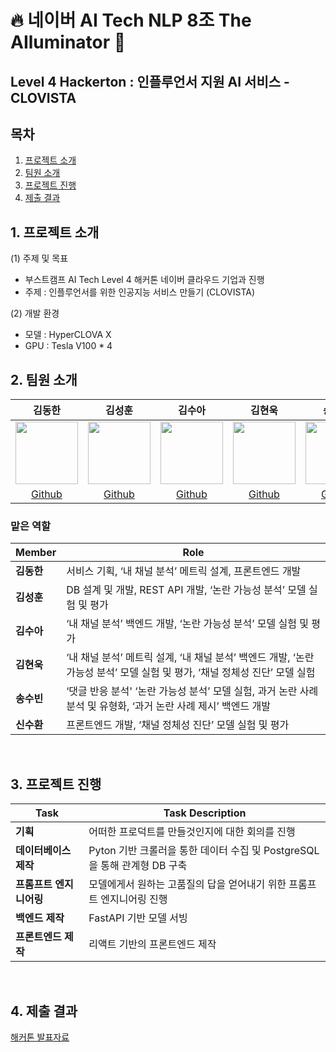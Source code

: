 # 🔥 네이버 AI Tech NLP 8조 The AIluminator 🌟
## Level 4 Hackerton : 인플루언서 지원 AI 서비스 - CLOVISTA

## 목차
1. [프로젝트 소개](#1-프로젝트-소개)
2. [팀원 소개](#2-팀원-소개)
3. [프로젝트 진행](#3-프로젝트-진행)
4. [제출 결과](#4-제출-결과)
## 1. 프로젝트 소개
(1) 주제 및 목표
- 부스트캠프 AI Tech Level 4 해커톤 네이버 클라우드 기업과 진행
- 주제 : 인플루언서를 위한 인공지능 서비스 만들기 (CLOVISTA)

(2) 개발 환경 <br>
- 모델 : HyperCLOVA X
- GPU : Tesla V100 * 4 <br>

## 2. 팀원 소개
|김동한|김성훈|김수아|김현욱|송수빈|신수환|
|:--:|:--:|:--:|:--:|:--:|:--:|
|<img src="https://github.com/user-attachments/assets/c7d1807e-ef20-4c82-9a88-bc0eb5a700f4" width="100" height="100" />|<img src="https://github.com/user-attachments/assets/62829d6a-13c9-40dd-807a-116347c1de11" width="100" height="100" />|<img src="https://github.com/user-attachments/assets/5933a9e6-b5b8-41df-b050-c0a89ec19607" width="100" height="100" />|<img src="https://github.com/user-attachments/assets/c90f4226-3bea-41d9-8b28-4d6227c1d254" width="100" height="100" />|<img src="https://github.com/user-attachments/assets/65a7e762-b018-41fc-88f0-45d959c0effa" width="100" height="100" />|<img src="https://github.com/user-attachments/assets/8d806852-764d-499b-a780-018b6cf32b8d" width="100" height="100" />|
|[Github](https://github.com/dongspam0209)|[Github](https://github.com/sunghoon014)|[Github](https://github.com/tndkkim)|[Github](https://github.com/hwk9764)|[Github](https://github.com/suvinn)|[Github](https://github.com/kkobugi)| -->|


### 맡은 역할
|**Member**|**Role**|
|:--|--|
|**김동한**| 서비스 기획, ‘내 채널 분석’ 메트릭 설계, 프론트엔드 개발 | 
|**김성훈**| DB 설계 및 개발, REST API 개발, ‘논란 가능성 분석’ 모델 실험 및 평가 |
|**김수아**| ‘내 채널 분석’ 백엔드 개발, ‘논란 가능성 분석’ 모델 실험 및 평가  |
|**김현욱**| ‘내 채널 분석’ 메트릭 설계, ‘내 채널 분석’ 백엔드 개발, ‘논란 가능성 분석’ 모델 실험 및 평가, ‘채널 정체성 진단’ 모델 실험 |
|**송수빈**| ‘댓글 반응 분석' ‘논란 가능성 분석’ 모델 실험, 과거 논란 사례 분석 및 유형화, ‘과거 논란 사례 제시’ 백엔드 개발 |
|**신수환**| 프론트엔드 개발, ‘채널 정체성 진단’ 모델 실험 및 평가 |
<br>

## 3. 프로젝트 진행
| Task | **Task Description** |
| --- | --- |
| **기획**| 어떠한 프로덕트를 만들것인지에 대한 회의를 진행 |
| **데이터베이스 제작** | Pyton 기반 크롤러을 통한 데이터 수집 및 PostgreSQL을 통해 관계형 DB 구축 | 
| **프롬프트 엔지니어링** | 모델에게서 원하는 고품질의 답을 얻어내기 위한 프롬프트 엔지니어링 진행 |
| **백엔드 제작** | FastAPI 기반 모델 서빙 |  
| **프론트엔드 제작** | 리액트 기반의 프론트엔드 제작 |
<br>

## 4. 제출 결과
[해커톤 발표자료](https://docs.google.com/presentation/d/1imOe1nl2MN2k7XfXvkemBfIBsEZTJPsnfcy_AfVGj_c/edit?usp=sharing)
